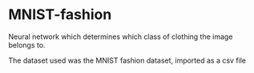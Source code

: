 # MNIST-fashion
Neural network which determines which class of clothing the image belongs to.

The dataset used was the MNIST fashion dataset, imported as a csv file
